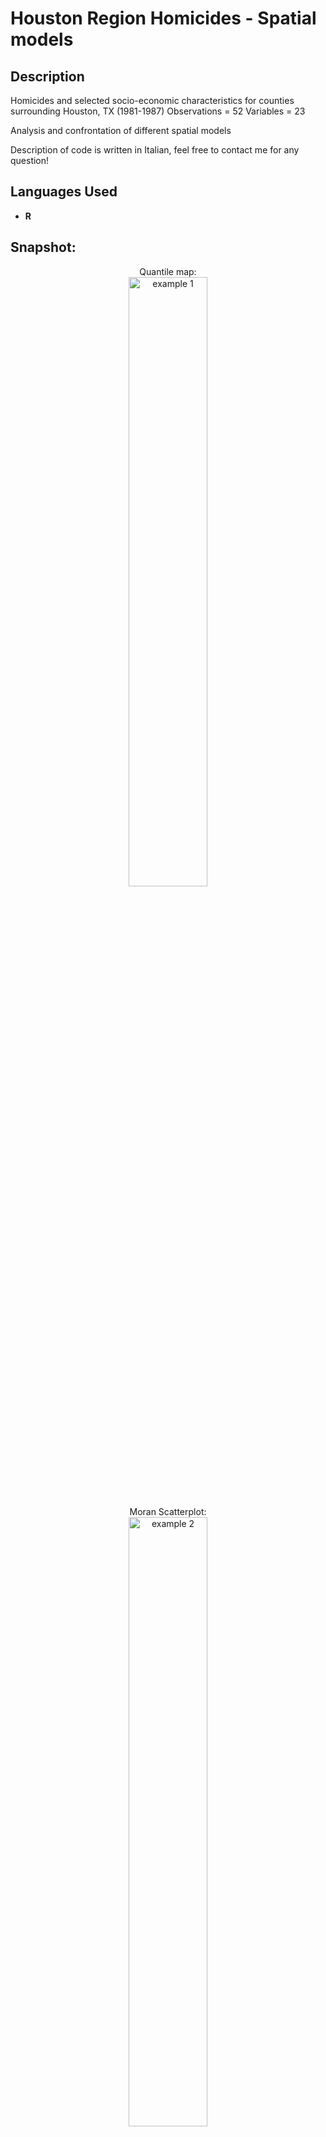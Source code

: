<h1>Houston Region Homicides - Spatial models</h1>


<h2>Description</h2>

Homicides and selected socio-economic characteristics for counties surrounding Houston, TX (1981-1987)
Observations = 52
Variables = 23

Analysis and confrontation of different spatial models

Description of code is written in Italian, feel free to contact me for any question!
<br />


<h2>Languages Used</h2>

- <b>R</b> 

<h2>Snapshot:</h2>

<p align="center">
Quantile map: <br/>
<img src="https://i.imgur.com/DyeTJBi.png" height="50%" width="50%" alt="example 1"/>
<br />
<br />
Moran Scatterplot:  <br/>
<img src="https://i.imgur.com/cpwtcro.png" height="50%" width="50%" alt="example 2"/>
<br />
Aic:  <br/>
<img src="https://i.imgur.com/UcuGeR9.png" height="60%" width="60%" alt="example 2"/>
<br />
Durbin Impact:  <br/>
<img src="https://i.imgur.com/ruVdaOE.png" height="50%" width="50%" alt="example 2"/>
<br />

<!--
 ```diff
- text in red
+ text in green
! text in orange
# text in gray
@@ text in purple (and bold)@@
```
--!>
